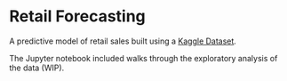 # Retail Forecasting
A predictive model of retail sales built using a [Kaggle Dataset](https://www.kaggle.com/manjeetsingh/retaildataset).

The Jupyter notebook included walks through the exploratory analysis of the data (WIP).
